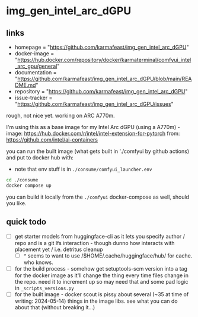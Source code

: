 # img_gen_intel_arc_dGPU

## links

* homepage = "<https://github.com/karmafeast/img_gen_intel_arc_dGPU>"
* docker-image = "<https://hub.docker.com/repository/docker/karmaterminal/comfyui_intel_arc_gpu/general>"
* documentation = "<https://github.com/karmafeast/img_gen_intel_arc_dGPU/blob/main/README.md>"
* repository = "<https://github.com/karmafeast/img_gen_intel_arc_dGPU>"
* issue-tracker = "<https://github.com/karmafeast/img_gen_intel_arc_dGPU/issues>"

rough, not nice yet. working on ARC A770m.

I'm using this as a base image for my Intel Arc dGPU (using a A770m) -
image: <https://hub.docker.com/r/intel/intel-extension-for-pytorch>
from: <https://github.com/intel/ai-containers>

you can run the built image (what gets built in './comfyui by github actions) and put to docker hub with:

* note that env stuff is in `./consume/comfyui_launcher.env`

```bash
cd ./consume
docker compose up
```

you can build it locally from the `./comfyui` docker-compose as well, should you like.

## quick todo

* [ ] get starter models from huggingface-cli as it lets you specify author / repo and is a git lfs interaction - though dunno how interacts with placement yet / i.e. detritus cleanup
  * [ ] ^ seems to want to use /$HOME/.cache/huggingface/hub/ for cache.  who knows.
* [ ] for the build process - somehow get setuptools-scm version into a tag for the docker image as it'll change the thing every time files change in the repo. need it to increment up so may need that and some pad logic in `_scripts_versions.py`
* [ ] for the built image - docker scout is pissy about several (~35 at time of writing: 2024-05-14) things in the image libs. see what you can do about that (without breaking it...)
